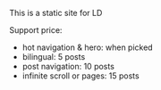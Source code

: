 This is a static site for LD

Support price:

- hot navigation & hero: when picked
- bilingual: 5 posts
- post navigation: 10 posts
- infinite scroll or pages: 15 posts

